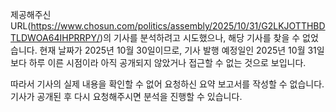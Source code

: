 제공해주신 URL(https://www.chosun.com/politics/assembly/2025/10/31/G2LKJOTTHBDTLDWOA64IHPRRPY/)의 기사를 분석하려고 시도했으나, 해당 기사를 찾을 수 없었습니다. 현재 날짜가 2025년 10월 30일이므로, 기사 발행 예정일인 2025년 10월 31일보다 하루 이른 시점이라 아직 공개되지 않았거나 접근할 수 없는 것으로 보입니다.

따라서 기사의 실제 내용을 확인할 수 없어 요청하신 요약 보고서를 작성할 수 없습니다. 기사가 공개된 후 다시 요청해주시면 분석을 진행할 수 있습니다.